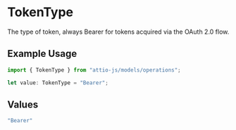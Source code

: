 # TokenType

The type of token, always Bearer for tokens acquired via the OAuth 2.0 flow.

## Example Usage

```typescript
import { TokenType } from "attio-js/models/operations";

let value: TokenType = "Bearer";
```

## Values

```typescript
"Bearer"
```